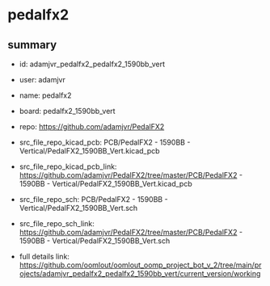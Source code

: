 # pedalfx2
 
## summary 
* id: adamjvr_pedalfx2_pedalfx2_1590bb_vert
* user: adamjvr
* name: pedalfx2
* board: pedalfx2_1590bb_vert
* repo: https://github.com/adamjvr/PedalFX2
* src_file_repo_kicad_pcb: PCB/PedalFX2 - 1590BB - Vertical/PedalFX2_1590BB_Vert.kicad_pcb
* src_file_repo_kicad_pcb_link: https://github.com/adamjvr/PedalFX2/tree/master/PCB/PedalFX2 - 1590BB - Vertical/PedalFX2_1590BB_Vert.kicad_pcb


* src_file_repo_sch: PCB/PedalFX2 - 1590BB - Vertical/PedalFX2_1590BB_Vert.sch
* src_file_repo_sch_link: https://github.com/adamjvr/PedalFX2/tree/master/PCB/PedalFX2 - 1590BB - Vertical/PedalFX2_1590BB_Vert.sch
* full details link: https://github.com/oomlout/oomlout_oomp_project_bot_v_2/tree/main/projects/adamjvr_pedalfx2_pedalfx2_1590bb_vert/current_version/working  






